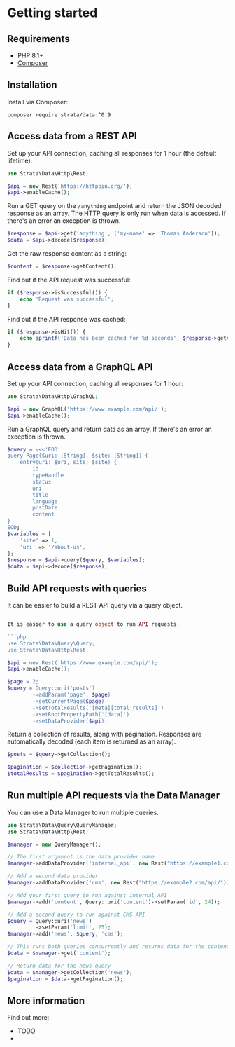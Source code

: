 # Getting started

## Requirements

* PHP 8.1+
* [Composer](https://getcomposer.org/)

## Installation

Install via Composer:

```
composer require strata/data:^0.9
```

## Access data from a REST API

Set up your API connection, caching all responses for 1 hour (the default lifetime):

```php
use Strata\Data\Http\Rest;

$api = new Rest('https://httpbin.org/');
$api->enableCache();
```

Run a GET query on the `/anything` endpoint and return the JSON decoded response as an array.
The HTTP query is only run when data is accessed. If there's an error an exception is thrown.

```php
$response = $api->get('anything', ['my-name' => 'Thomas Anderson']);
$data = $api->decode($response);
```

Get the raw response content as a string:

```php
$content = $response->getContent();
```

Find out if the API request was successful:

```php
if ($response->isSuccessful()) {
    echo 'Request was successful';
}
```

Find out if the API response was cached:

```php
if ($response->isHit()) {
    echo sprintf('Data has been cached for %d seconds', $response->getAge());
}
```

## Access data from a GraphQL API

Set up your API connection, caching all responses for 1 hour:

```php
use Strata\Data\Http\GraphQL;

$api = new GraphQL('https://www.example.com/api/');
$api->enableCache();
```

Run a GraphQL query and return data as an array. If there's an error an exception is thrown. 

```php
$query = <<<'EOD'
query Page($uri: [String], $site: [String]) {
    entry(uri: $uri, site: $site) {
        id
        typeHandle
        status
        uri
        title
        language
        postDate
        content
}
EOD;
$variables = [
    'site' => 1,
    'uri' => '/about-us',   
];
$response = $api->query($query, $variables);
$data = $api->decode($response);
```

## Build API requests with queries

It can be easier to build a REST API query via a query object. 

```php

It is easier to use a query object to run API requests. 

```php
use Strata\Data\Query\Query;
use Strata\Data\Http\Rest;

$api = new Rest('https://www.example.com/api/');
$api->enableCache();

$page = 2;
$query = Query::uri('posts')
        ->addParam('page', $page)
        ->setCurrentPage($page)
        ->setTotalResults('[meta][total_results]')
        ->setRootPropertyPath('[data]')
        ->setDataProvider($api);
```

Return a collection of results, along with pagination. Responses are automatically decoded (each item is returned as an array).

```php
$posts = $query->getCollection();

$pagination = $collection->getPagination();
$totalResults = $pagination->getTotalResults();
```

## Run multiple API requests via the Data Manager

You can use a Data Manager to run multiple queries.

```php
use Strata\Data\Query\QueryManager;
use Strata\Data\Http\Rest;

$manager = new QueryManager();

// The first argument is the data provider name
$manager->addDataProvider('internal_api', new Rest("https://example1.com/api/"));

// Add a second data provider
$manager->addDataProvider('cms', new Rest("https://example2.com/api/"));

// Add your first query to run against internal API
$manager->add('content', Query::uri('content')->setParam('id', 24));

// Add a second query to run against CMS API
$query = Query::uri('news')
         ->setParam('limit', 25);
$manager->add('news', $query, 'cms');

// This runs both queries concurrently and returns data for the content query
$data = $manager->get('content');

// Return data for the news query
$data = $manager->getCollection('news');
$pagination = $data->getPagination();
```

## More information

Find out more:
* TODO
* 